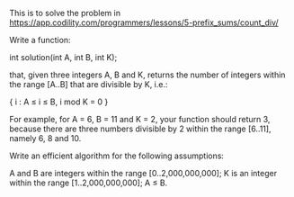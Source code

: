 This is to solve the problem in
https://app.codility.com/programmers/lessons/5-prefix_sums/count_div/

Write a function:

int solution(int A, int B, int K);

that, given three integers A, B and K, returns the number of integers within the range [A..B] that are divisible by K, i.e.:

{ i : A ≤ i ≤ B, i mod K = 0 }

For example, for A = 6, B = 11 and K = 2, your function should return 3, because there are three numbers divisible by 2 within the range [6..11], namely 6, 8 and 10.

Write an efficient algorithm for the following assumptions:

A and B are integers within the range [0..2,000,000,000];
K is an integer within the range [1..2,000,000,000];
A ≤ B.

